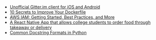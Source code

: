 <!-- daily.dev BOOKMARKS:START -->
- [Unofficial Gitter.im client for iOS and Android](https://app.daily.dev/posts/JvAY10l5f?utm_source=rss&utm_medium=bookmarks&utm_campaign=HXokpWzAezAZPdGcYtCZz)
- [10 Secrets to Improve Your Dockerfile](https://app.daily.dev/posts/SNgdmfSfs?utm_source=rss&utm_medium=bookmarks&utm_campaign=HXokpWzAezAZPdGcYtCZz)
- [AWS IAM: Getting Started, Best Practices, and More](https://app.daily.dev/posts/19e9U3gGp?utm_source=rss&utm_medium=bookmarks&utm_campaign=HXokpWzAezAZPdGcYtCZz)
- [A React Native App that allows college students to order food through takeaway or delivery](https://app.daily.dev/posts/R3t58YXDs?utm_source=rss&utm_medium=bookmarks&utm_campaign=HXokpWzAezAZPdGcYtCZz)
- [Common Docstring Formats in Python](https://app.daily.dev/posts/6OvvU9TLK?utm_source=rss&utm_medium=bookmarks&utm_campaign=HXokpWzAezAZPdGcYtCZz)
<!-- daily.dev BOOKMARKS:END -->
